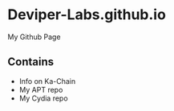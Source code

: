 # Deviper-Labs.github.io
My Github Page

## Contains
 - Info on Ka-Chain
 - My APT repo
 - My Cydia repo